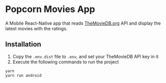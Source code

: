 Popcorn Movies App
===
A Mobile React-Native app that reads [TheMovieDB.org](https://themoviedb.org) API and display the latest movies with
the ratings.

## Installation
1. Copy the `.env.dist` file to `.env`, and set your TheMovieDB API key in it
2. Execute the following commands to run the project
```
yarn
yarn run android
```

